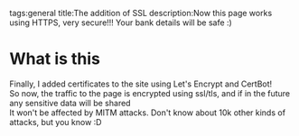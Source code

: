 tags:general
title:The addition of SSL
description:Now this page works using HTTPS, very secure!!! Your bank details will be safe :)

# What is this
Finally, I added certificates to the site using Let's Encrypt and CertBot!  
So now, the traffic to the page is encrypted using ssl/tls, and if in the future any sensitive data will be shared  
It won't be affected by MITM attacks. Don't know about 10k other kinds of attacks, but you know :D
